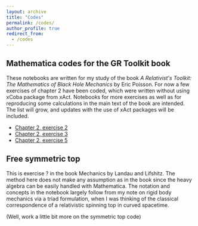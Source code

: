 ```yaml
---
layout: archive
title: "Codes"
permalink: /codes/
author_profile: true
redirect_from:
  - /codes
---
```


## Mathematica codes for the GR Toolkit book

These notebooks are written for my study of the book *A Relativist's Toolkit: The Mathematics of Black Hole Mechanics* by Eric Poisson. For now a few exercises of chapter 2 have been coded, which were written without using xCoba package from xAct. Notebooks for more exercises as well as for reproducing some calculations in the main text of the book are intended. The list will grow, and updates with the use of xAct packages will be included. 

- [Chapter 2, exercise 2](/files/GRnb/EP_chap2_2.nb)
- [Chapter 2, exercise 3](/files/GRnb/EP_chap2_3.nb)
- [Chapter 2, exercise 5](/files/GRnb/EP_chap2_5.nb)

## Free symmetric top 

This is exercise ? in the book Mechanics by Landau and Lifshitz. The method here does not make any assumption as in the book since the heavy algebra can be easily handled with Mathematica. The notation and concepts in the notebook largely follow from my note on rigid body mechanics via a triad formulation, when I was thinking of the classical correspondence of a relativistic spinning top in curved spacetime. 

(Well, work a little bit more on the symmetric top code)
